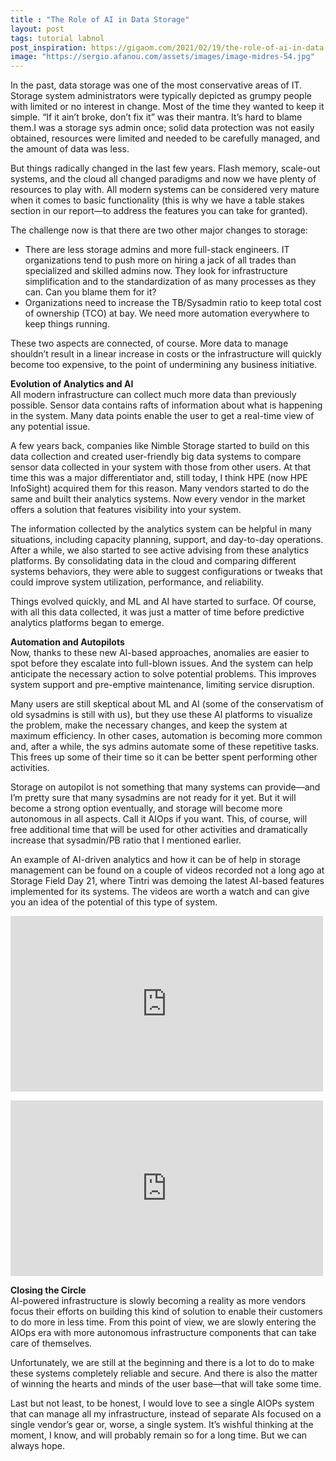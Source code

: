 ```yaml
---
title : "The Role of AI in Data Storage"
layout: post
tags: tutorial labnol
post_inspiration: https://gigaom.com/2021/02/19/the-role-of-ai-in-data-storage/
image: "https://sergio.afanou.com/assets/images/image-midres-54.jpg"
---
```


<p>In the past, data storage was one of the most conservative areas of IT. Storage system administrators were typically depicted as grumpy people with limited or no interest in change. Most of the time they wanted to keep it simple. “If it ain’t broke, don’t fix it” was their mantra. It’s hard to blame them.I was a storage sys admin once; solid data protection was not easily obtained, resources were limited and needed to be carefully managed, and the amount of data was less.</p>
<p>But things radically changed in the last few years. Flash memory, scale-out systems, and the cloud all changed paradigms and now we have plenty of resources to play with. All modern systems can be considered very mature when it comes to basic functionality (this is why we have a table stakes section in our report—to address the features you can take for granted).</p>
<p>The challenge now is that there are two other major changes to storage:</p>
<ul>
<li>There are less storage admins and more full-stack engineers. IT organizations tend to push more on hiring a jack of all trades than specialized and skilled admins now. They look for infrastructure simplification and to the standardization of as many processes as they can. Can you blame them for it?</li>
<li>Organizations need to increase the TB/Sysadmin ratio to keep total cost of ownership (TCO) at bay. We need more automation everywhere to keep things running.</li>
</ul>
<p>These two aspects are connected, of course. More data to manage shouldn’t result in a linear increase in costs or the infrastructure will quickly become too expensive, to the point of undermining any business initiative.</p>
<p><strong>Evolution of Analytics and AI</strong><br />
All modern infrastructure can collect much more data than previously possible. Sensor data contains rafts of information about what is happening in the system. Many data points enable the user to get a real-time view of any potential issue.</p>
<p>A few years back, companies like Nimble Storage started to build on this data collection and created user-friendly big data systems to compare sensor data collected in your system with those from other users. At that time this was a major differentiator and, still today, I think HPE (now HPE InfoSight) acquired them for this reason. Many vendors started to do the same and built their analytics systems. Now every vendor in the market offers a solution that features visibility into your system.</p>
<p>The information collected by the analytics system can be helpful in many situations, including capacity planning, support, and day-to-day operations. After a while, we also started to see active advising from these analytics platforms. By consolidating data in the cloud and comparing different systems behaviors, they were able to suggest configurations or tweaks that could improve system utilization, performance, and reliability.</p>
<p>Things evolved quickly, and ML and AI have started to surface. Of course, with all this data collected, it was just a matter of time before predictive analytics platforms began to emerge.</p>
<p><strong>Automation and Autopilots</strong><br />
Now, thanks to these new AI-based approaches, anomalies are easier to spot before they escalate into full-blown issues. And the system can help anticipate the necessary action to solve potential problems. This improves system support and pre-emptive maintenance, limiting service disruption.</p>
<p>Many users are still skeptical about ML and AI (some of the conservatism of old sysadmins is still with us), but they use these AI platforms to visualize the problem, make the necessary changes, and keep the system at maximum efficiency. In other cases, automation is becoming more common and, after a while, the sys admins automate some of these repetitive tasks. This frees up some of their time so it can be better spent performing other activities.</p>
<p>Storage on autopilot is not something that many systems can provide—and I’m pretty sure that many sysadmins are not ready for it yet. But it will become a strong option eventually, and storage will become more autonomous in all aspects. Call it AIOps if you want. This, of course, will free additional time that will be used for other activities and dramatically increase that sysadmin/PB ratio that I mentioned earlier.</p>
<p>An example of AI-driven analytics and how it can be of help in storage management can be found on a couple of videos recorded not a long ago at Storage Field Day 21, where Tintri was demoing the latest AI-based features implemented for its systems. The videos are worth a watch and can give you an idea of the potential of this type of system.</p>
<p><iframe title="Tintri Anomaly Detection Demonstration" width="500" height="281" src="https://www.youtube.com/embed/hrATdtjZ8GE?feature=oembed" frameborder="0" allow="accelerometer; autoplay; clipboard-write; encrypted-media; gyroscope; picture-in-picture" allowfullscreen></iframe></p>
<p><iframe title="Tintri Analytics Advisor Demonstration" width="500" height="281" src="https://www.youtube.com/embed/uJW5C-w8NZk?feature=oembed" frameborder="0" allow="accelerometer; autoplay; clipboard-write; encrypted-media; gyroscope; picture-in-picture" allowfullscreen></iframe></p>
<p><strong>Closing the Circle</strong><br />
AI-powered infrastructure is slowly becoming a reality as more vendors focus their efforts on building this kind of solution to enable their customers to do more in less time. From this point of view, we are slowly entering the AIOps era with more autonomous infrastructure components that can take care of themselves.</p>
<p>Unfortunately, we are still at the beginning and there is a lot to do to make these systems completely reliable and secure. And there is also the matter of winning the hearts and minds of the user base—that will take some time.</p>
<p>Last but not least, to be honest, I would love to see a single AIOPs system that can manage all my infrastructure, instead of separate AIs focused on a single vendor’s gear or, worse, a single system. It’s wishful thinking at the moment, I know, and will probably remain so for a long time. But we can always hope.</p>
